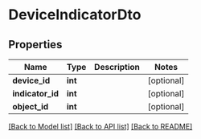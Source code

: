 # DeviceIndicatorDto

## Properties
Name | Type | Description | Notes
------------ | ------------- | ------------- | -------------
**device_id** | **int** |  | [optional] 
**indicator_id** | **int** |  | [optional] 
**object_id** | **int** |  | [optional] 

[[Back to Model list]](../README.md#documentation-for-models) [[Back to API list]](../README.md#documentation-for-api-endpoints) [[Back to README]](../README.md)


